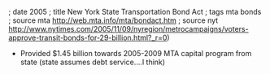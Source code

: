 ; date 2005
; title New York State Transportation Bond Act
; tags mta bonds
; source mta http://web.mta.info/mta/bondact.htm
; source nyt http://www.nytimes.com/2005/11/09/nyregion/metrocampaigns/voters-approve-transit-bonds-for-29-billion.html?_r=0)

- Provided $1.45 billion towards 2005-2009 MTA capital program from state (state assumes debt service….I think)
